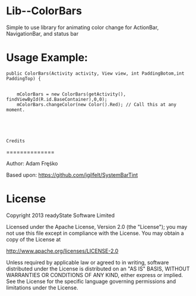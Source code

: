 Lib--ColorBars
==============

Simple to use library for animating color change for ActionBar, NavigationBar, and status bar


Usage Example:
==============

    public ColorBars(Activity activity, View view, int PaddingBotom,int PaddingTop) {


		mColorBars = new ColorBars(getActivity(), findViewById(R.id.BaseContainer),0,0);
		mColorBars.changeColor(new Color().Red); // Call this at any moment. 
		
		
		
	
	
	Credits
==============

Author: Adam Fręśko
<br>

Based upon: https://github.com/jgilfelt/SystemBarTint


License
==============

Copyright 2013 readyState Software Limited

Licensed under the Apache License, Version 2.0 (the "License");
you may not use this file except in compliance with the License.
You may obtain a copy of the License at

   http://www.apache.org/licenses/LICENSE-2.0

Unless required by applicable law or agreed to in writing, software
distributed under the License is distributed on an "AS IS" BASIS,
WITHOUT WARRANTIES OR CONDITIONS OF ANY KIND, either express or implied.
See the License for the specific language governing permissions and
limitations under the License.

